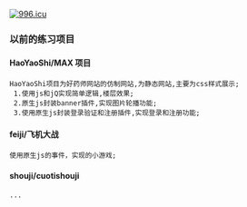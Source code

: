 <a href="https://996.icu"><img src="https://img.shields.io/badge/link-996.icu-red.svg" alt="996.icu" /></a>
### 以前的练习项目

#### HaoYaoShi/MAX 项目
  
    HaoYaoShi项目为好药师网站的仿制网站,为静态网站,主要为css样式展示;
     1.使用js和jQ实现简单逻辑,楼层效果;
     2.原生js封装banner插件,实现图片轮播功能;
     3.使用原生js封装登录验证和注册插件,实现登录和注册功能;
    
 #### feiji/飞机大战   
  
    使用原生js的事件，实现的小游戏;
    
#### shouji/cuotishouji

    ...

